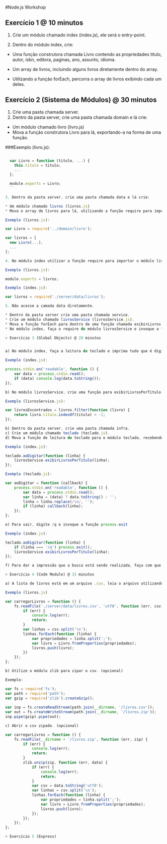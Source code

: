 #Node.js Workshop

## Exercício 1 @ 10 minutos

1. Crie um módulo chamado index (index.js), ele será o entry-point.

2. Dentro do módulo index, crie:

* Uma função construtora chamada Livro contendo as propriedades titulo, autor, isbn, editora, paginas, ano, assunto, idioma.

* Um array de livros, incluindo alguns livros diretamente dentro do array.

* Utilizando a função forEach, percorra o array de livros exibindo cada um deles.

## Exercício 2 (Sistema de Módulos) @ 30 minutos

1. Crie uma pasta chamada server.
2. Dentro da pasta server, crie uma pasta chamada domain e lá crie:

* Um módulo chamado livro (livro.js)
* Mova a função construtora Livro para lá, exportando-a na forma de uma função.

###Exemplo (livro.js):

```javascript

  var Livro = function (titulo, ...) {
	this.titulo = titulo;
	...
  }; 

  module.exports = Livro;
  ``

3. Dentro da pasta server, crie uma pasta chamada data e lá crie:

* Um módulo chamado livros (livros.js)
* Mova o array de livros para lá, utilizando a função require para importar a função construtora Livro.

Exemplo (livros.js):

var Livro = require('../domain/livro');

var livros = [
  new Livro(...),
  ...
];

4. No módulo index utilizar a função require para importar o módulo livros. Não se esqueça de exportar o array de livros dentro do módulo livros.

Exemplo (livros.js):

module.exports = livros;

Exemplo (index.js):

var livros = require('./server/data/livros');

5. Não acesse a camada data diretamente.

* Dentro da pasta server crie uma pasta chamada service.
* Crie um módulo chamado livrosService (livrosService.js).
* Mova a função forEach para dentro de uma função chamada exibirLivros, responsável por percorrer o array de livros e exibir seus detalhes.
* No módulo index, faça o require do módulo livrosService e invoque a função exibirLivros.

> Exercício 3 (Global Objects) @ 20 minutos


a) No módulo index, faça a leitura do teclado e imprima tudo que é digitado.

Exemplo (index.js):

process.stdin.on('readable', function () {
	var data = process.stdin.read();
	if (data) console.log(data.toString());
});

b) No módulo livrosService, crie uma função para exibirLivrosPorTitulo, utilizando o que foi digitado para realizar a busca.

Exemplo (livrosService.js):

var livrosEncontrados = livros.filter(function (livro) {
	return livro.titulo.indexOf(titulo) > -1;
});

b) Dentro da pasta server, crie uma pasta chamada infra.
c) Crie um módulo chamado teclado (teclado.js).
d) Mova a função de leitura do teclado para o módulo teclado, recebendo um callback que será executado sempre que algo for digitado.

Exemplo (index.js):

teclado.aoDigitar(function (linha) {
	livrosService.exibirLivrosPorTitulo(linha);
});

Exemplo (teclado.js):

var aoDigitar = function (callback) {
	process.stdin.on('readable', function () {
		var data = process.stdin.read();
		var linha = (data) ? data.toString() : '';
		linha = linha.replace(/\n/, '');
		if (linha) callback(linha);
	});
};

e) Para sair, digite /q e invoque a função process.exit

Exemplo (index.js):

teclado.aoDigitar(function (linha) {
	if (linha === '/q') process.exit();
	livrosService.exibirLivrosPorTitulo(linha);
});

f) Para dar a impressão que a busca está sendo realizada, faça com que a função exibirLivrosPorTitulo seja invocada com um atraso de 1000ms.

> Exercício 4 (Code Module) @ 15 minutos

a) A lista de livros está em um arquivo .csv, leia o arquivo utilizando o módulo fs e a função readFile e crie o array de livros.

Exemplo (livros.js)

var carregarLivros = function () {
	fs.readFile('./server/data/livros.csv', 'utf8', function (err, csv) {
		if (err) {
			console.log(err);
			return;
		}
		var linhas = csv.split('\n');
		linhas.forEach(function (linha) {
			var propriedades = linha.split(';');
			var livro = Livro.fromProperties(propriedades);
			livros.push(livro);
		})
	});
};

b) Utilize o módulo zlib para zipar o csv. (opcional)

Exemplo:

var fs = require('fs');
var path = require('path');
var gzip = require('zlib').createGzip();
  
var inp = fs.createReadStream(path.join(__dirname, '/livros.csv'));
var out = fs.createWriteStream(path.join(__dirname, '/livros.zip'));
inp.pipe(gzip).pipe(out);

c) Abrir o csv zipado. (opcional)

var carregarLivros = function () {
	fs.readFile(__dirname + '/livros.zip', function (err, zip) {
		if (err) {
			console.log(err);
			return;
		}
		zlib.unzip(zip, function (err, data) {
			if (err) {
				console.log(err);
				return;
			}
			var csv = data.toString('utf8');
			var linhas = csv.split('\n');
			linhas.forEach(function (linha) {
				var propriedades = linha.split(';');
				var livro = Livro.fromProperties(propriedades);
				livros.push(livro);
			});
		});
	});
};

> Exercício 5 (Express)

